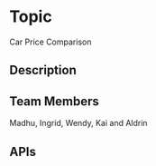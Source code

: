 # Topic
Car Price Comparison

## Description

## Team Members
Madhu, Ingrid, Wendy, Kai and Aldrin

## APIs